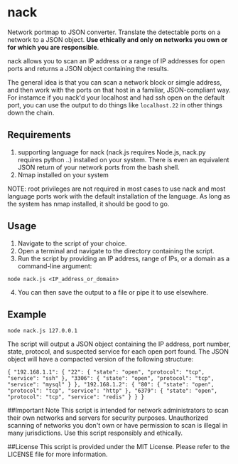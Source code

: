 # nack
Network portmap to JSON converter. Translate the detectable ports on a network to a JSON object. 
**Use ethically and only on networks you own or for which you are responsible**. 

nack allows you to scan an IP address or a range of IP addresses for open ports and returns a JSON object containing the results.

The general idea is that you can scan a network block or simgle address, and then work with the ports on that host in a familiar, JSON-compliant way. For instamce if you nack'd your localhost and had ssh open on the default port, you can use the output to do things like `localhost.22` in other things down the chain. 

## Requirements
1. supporting language for nack (nack.js requires Node.js, nack.py requires python ..) installed on your system. There is even an equivalent JSON return of your network ports from the bash shell.  
2. Nmap installed on your system

NOTE: root privileges are not required in most cases to use nack and most language ports work with the default installation of the language. As long as the system has nmap installed, it should be good to go. 

## Usage
1. Navigate to the script of your choice.
2. Open a terminal and navigate to the directory containing the script.
3. Run the script by providing an IP address, range of IPs, or a domain as a command-line argument:

`node nack.js <IP_address_or_domain>`

4. You can then save the output to a file or pipe it to use elsewhere. 

## Example
`node nack.js 127.0.0.1`

The script will output a JSON object containing the IP address, port number, state, protocol, and suspected service for each open port found. The JSON object will have a compacted version of the following structure:

`{
  "192.168.1.1": {
    "22": {
      "state": "open",
      "protocol": "tcp",
      "service": "ssh"
    },
    "3306": {
      "state": "open",
      "protocol": "tcp",
      "service": "mysql"
    }
  },
  "192.168.1.2": {
    "80": {
      "state": "open",
      "protocol": "tcp",
      "service": "http"
    },
    "6379": {
      "state": "open",
      "protocol": "tcp",
      "service": "redis"
    }
  }
}
`

##Important Note
This script is intended for network administrators to scan their own networks and servers for security purposes. Unauthorized scanning of networks you don't own or have permission to scan is illegal in many jurisdictions. Use this script responsibly and ethically.

##License
This script is provided under the MIT License. Please refer to the LICENSE file for more information.



